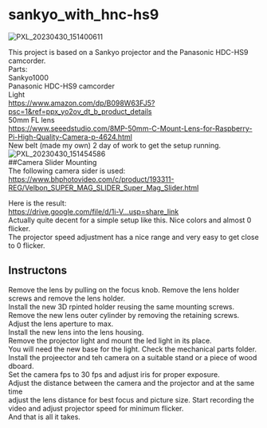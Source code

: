 # sankyo_with_hnc-hs9  
![PXL_20230430_151400611](https://github.com/vintagefilmography/sankyo_with_hnc-hs9/assets/48537944/f3e9da1b-bdef-49fa-91a4-4b750d212cc2)

This project is based on a Sankyo projector and the Panasonic HDC-HS9 camcorder.  
Parts:  
Sankyo1000  
Panasonic HDC-HS9 camcorder  
Light  
https://www.amazon.com/dp/B098W63FJ5?psc=1&ref=ppx_yo2ov_dt_b_product_details   
50mm FL lens  
https://www.seeedstudio.com/8MP-50mm-C-Mount-Lens-for-Raspberry-Pi-High-Quality-Camera-p-4624.html    
New belt (made my own) 2 day of work to get the setup running.
![PXL_20230430_151454586](https://github.com/vintagefilmography/sankyo_with_hnc-hs9/assets/48537944/62d47d7f-b3b7-4286-9a26-cfc7140df920)  
##Camera Slider Mounting  
The following camera sider is used:  
https://www.bhphotovideo.com/c/product/193311-REG/Velbon_SUPER_MAG_SLIDER_Super_Mag_Slider.html  


Here is the result:    
[https://drive.google.com/file/d/1i-V...usp=share_link  ](https://drive.google.com/file/d/1-_Ay1MQdAtYHdFCtvBkDv3w-7ecDN041/view?usp=sharing)   
Actually quite decent for a simple setup like this. Nice colors and almost 0 flicker.   
The projector speed adjustment has a nice range and very easy to get close to 0 flicker.  
## Instructons  
Remove the lens by pulling on the focus knob. 
Remove the lens holder screws and remove the lens holder.  
Install the new 3D rpinted holder reusing the same mounting screws.  
Remove the new lens outer cylinder by removing the retaining screws. 
Adjust the lens aperture to max.  
Install the new lens into the lens housing.  
Remove the projector light and mount the led light in its place.  
You will need the new base for the light. Check the mechanical parts folder. 
Install the projeector and teh camera on a suitable stand or a piece of wood dboard.  
Set the camera fps to 30 fps and adjust iris for proper exposure.  
Adjust the distance between the  camera and the projector and at the same time  
adjust the lens distance for best focus and picture size. 
Start recording the video and adjust projector speed for minimum flicker.  
And that is all it takes.  






